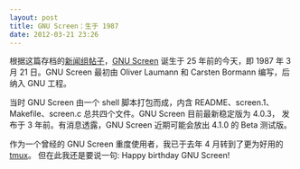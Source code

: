```yaml
---
layout: post
title: GNU Screen：生于 1987
date: 2012-03-21 23:26
---
```


根据这篇存档的[新闻组帖子][1]，[GNU Screen][2] 诞生于 25 年前的今天，即 1987 年 3
月 21 日。GNU Screen 最初由 Oliver Laumann 和 Carsten Bormann 编写，后纳入 GNU
工程。<!--more--> 

当时 GNU Screen 由一个 shell 脚本打包而成，内含
README、screen.1、Makefile、screen.c 总共四个文件。GNU Screen 目前最新稳定版为 4.0.3，
发布于 3 年前。有消息透露，GNU Screen 近期可能会放出 4.1.0 的 Beta
测试版。

作为一个曾经的 GNU Screen 重度使用者，我已于去年 4 月转到了更为好用的 [tmux][3]。
但在此我还是要说一句: Happy birthday GNU Screen!

[1]: https://groups.google.com/group/net.sources/browse_thread/thread/e55f5059d2329d36
[2]: http://www.gnu.org/software/screen/
[3]: http://linuxtoy.org/archives/from-screen-to-tmux.html

